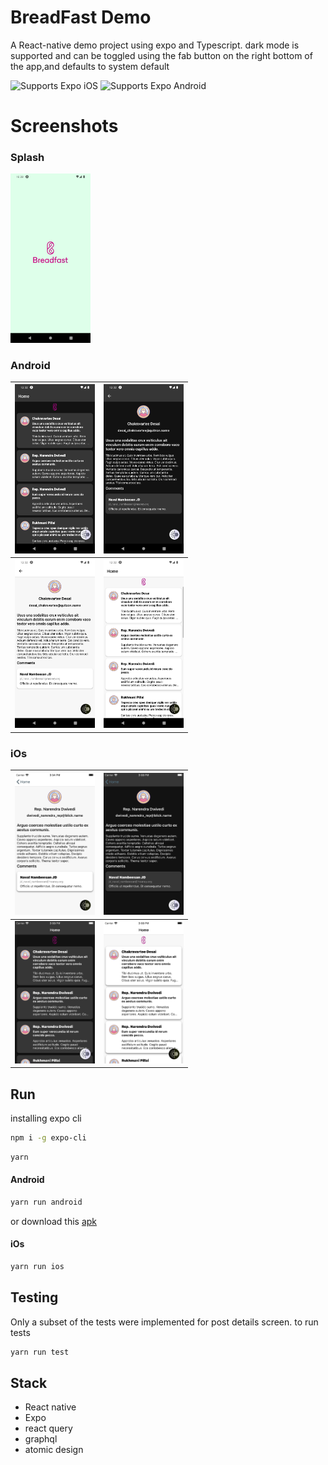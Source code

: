 # BreadFast Demo

A React-native demo project using expo and Typescript.
dark mode is supported and can be toggled using the fab button on the right bottom of the app,and defaults to system default

<p>
  <!-- iOS -->
  <img alt="Supports Expo iOS" longdesc="Supports Expo iOS" src="https://img.shields.io/badge/iOS-4630EB.svg?style=flat-square&logo=APPLE&labelColor=999999&logoColor=fff" />
  <!-- Android -->
  <img alt="Supports Expo Android" longdesc="Supports Expo Android" src="https://img.shields.io/badge/Android-4630EB.svg?style=flat-square&logo=ANDROID&labelColor=A4C639&logoColor=fff" />
</p>

# Screenshots

### Splash

<img src="app-screenshots/splash.png" width="128"/>

### Android

| <img src="app-screenshots/android-1.png" width="128"/> | <img src="app-screenshots/android-2.png" width="128"/> |
| ------------------------------------------------------ | ------------------------------------------------------ |
| <img src="app-screenshots/android-3.png" width="128"/> | <img src="app-screenshots/android-4.png" width="128"/> |

### iOs

| <img src="app-screenshots/ios-1.png" width="128"/> | <img src="app-screenshots/ios-2.png" width="128"/> |
| -------------------------------------------------- | -------------------------------------------------- |
| <img src="app-screenshots/ios-3.png" width="128"/> | <img src="app-screenshots/ios-4.png" width="128"/> |

## Run

installing expo cli

```sh
npm i -g expo-cli
```

```sh
yarn
```

#### Android

```sh
yarn run android
```

or download this [apk](https://turtle-v2-artifacts.s3.amazonaws.com/android/6fcde695-2251-4475-bea3-6f002400aaab-d5b1ff4a955e47f4bac3921ab2c9b254/application-archive.apk)

#### iOs

```sh
yarn run ios
```

## Testing

Only a subset of the tests were implemented for post details screen.
to run tests

```sh
yarn run test
```

## Stack

- React native
- Expo
- react query
- graphql
- atomic design
